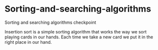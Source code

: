# Sorting-and-searching-algorithms
Sorting and searching algorithms checkpoint

Insertion sort is a simple sorting algorithm that works the way we sort playing cards in our hands. 
Each time we take a new card we put it in the right place in our hand. 
